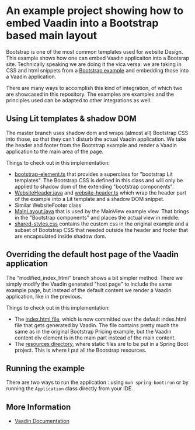 # An example project showing how to embed Vaadin into a Bootstrap based main layout

Bootstrap is one of the most common templates used for website Design. This example
shows how one can embed Vaadin applicaiton into a Bootsrap site. Technically speaking
we are doing it the vica versa: we are taking in CSS and html snippets from a 
[Bootstrap example](https://getbootstrap.com/docs/5.1/examples/pricing/) and embedding
those into a Vaadin application.

There are many ways to accomplish this kind of integration, of which two are showcased
in this repository. The examples are examples and the principles used can be adapted to 
other integrations as well.

## Using Lit templates & shadow DOM

The master branch uses shadow dom and wraps (almost all) Bootstrap
CSS into those, so that they can't disturb the actual Vaadin application. We take the
header and footer from the Bootstrap example and render a Vaadin application to the
main area of the page.

Things to check out in this implementation:

 * [bootstrap-element.ts](https://github.com/mstahv/vaadin-embedding-bootstrap/blob/master/frontend/views/bootstrap-element.ts) that provides a superclass for "bootstrap Lit templates". The Bootstrap CSS is defined in this class and will only be applied to shadow dom of the extending "bootstrap components".
 * [WebsiteHeader.java](https://github.com/mstahv/vaadin-embedding-bootstrap/blob/master/src/main/java/org/vaadin/example/WebsiteHeader.java) and [website-header.ts](https://github.com/mstahv/vaadin-embedding-bootstrap/blob/master/frontend/views/website-header.ts) which wrap the header part of the example into a Lit template and a shadow DOM snippet.
 * Similar WebsiteFooter class
 * [MainLayout.java](https://github.com/mstahv/vaadin-embedding-bootstrap/blob/master/src/main/java/org/vaadin/example/MainLayout.java) that is used by the MainView example view. That brings in the "Bootstrap components" and places the actual view in middle.
 * [shared-styles.css](https://github.com/mstahv/vaadin-embedding-bootstrap/blob/master/frontend/styles/shared-styles.css) contains the custom css in the original example and a subset of Bootstrap CSS that needed outside the header and footer that are encapsulated inside shadow dom.

## Overriding the default host page of the Vaadin application

The "modified_index_html" branch shows a bit simpler method. There we simply modify the
Vaadin generated "host page" to include the same example page, but instead of the default
content we render a Vaadin application, like in the previous.

Things to check out in this implementation:

 * The [index.html file](https://github.com/mstahv/vaadin-embedding-bootstrap/blob/modified-index-html/frontend/index.html), which is now committed over the default index.html file that gets 
   generated by Vaadin. The file contains pretty much the same as in the original Bootstrap Pricing example, but the Vaadin content div element is in the main part instead of the main content.
 * The [resources directory](https://github.com/mstahv/vaadin-embedding-bootstrap/tree/modified-index-html/src/main/resources/META-INF/resources), where static files are to be put in a Spring Boot project.
   This is where I put all the Bootstrap resources.

## Running the example

There are two ways to run the application :  using `mvn spring-boot:run` or by running the `Application` class directly from your IDE.

## More Information

- [Vaadin Documentation](https://vaadin.com/docs) 

